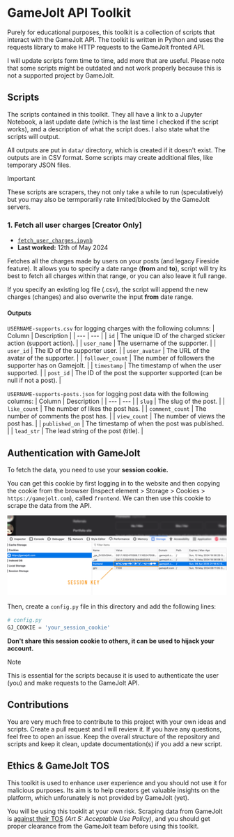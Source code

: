 # GameJolt API Toolkit
Purely for educational purposes, this toolkit is a collection of scripts that interact with the GameJolt API. The toolkit is written in Python and uses the requests library to make HTTP requests to the GameJolt fronted API.

I will update scripts form time to time, add more that are useful. Please note that some scripts might be outdated and not work properly because this is not a supported project by GameJolt.

## Scripts
The scripts contained in this toolkit. They all have a link to a Jupyter Notebook, a last update date (which is the last time I checked if the script works), and a description of what the script does. I also state what the scripts will output.

All outputs are put in `data/` directory, which is created if it doesn't exist. The outputs are in CSV format. Some scripts may create additional files, like temporary JSON files.

> [!IMPORTANT]
> These scripts are scrapers, they not only take a while to run (speculatively) but you may also be termporarily rate limited/blocked by the GameJolt servers.

### 1. Fetch all user charges **[Creator Only]**
- [`fetch_user_charges.ipynb`](fetch_user_charges.ipynb)
- **Last worked:** 12th of May 2024 

Fetches all the charges made by users on your posts (and legacy Fireside feature). It allows you to specify a date range (**from** and **to**), script will try its best to fetch all charges within that range, or you can also leave it full range.

If you specify an existing log file (.csv), the script will append the new charges (changes) and also overwrite the input **from** date range.

#### Outputs
`USERNAME-supports.csv` for logging charges with the following columns:
| Column | Description |
| --- | --- |
| `id` | The unique ID of the charged sticker action (support action). |
| `user_name` | The username of the supporter. |
| `user_id` | The ID of the supporter user. |
| `user_avatar` | The URL of the avatar of the supporter. |
| `follower_count` | The number of followers the supporter has on Gamejolt. |
| `timestamp` | The timestamp of when the user supported. |
| `post_id` | The ID of the post the supporter supported (can be null if not a post). |

`USERNAME-supports-posts.json` for logging post data with the following columns:
| Column | Description |
| --- | --- |
| `slug` | The slug of the post. |
| `like_count` | The number of likes the post has. |
| `comment_count` | The number of comments the post has. |
| `view_count` | The number of views the post has. |
| `published_on` | The timestamp of when the post was published. |
| `lead_str` | The lead string of the post (title). |



## Authentication with GameJolt
To fetch the data, you need to use your **session cookie.** 

You can get this cookie by first logging in to the website and then copying the cookie from the browser (Inspect element > Storage > Cookies > `https://gamejolt.com`), called `frontend`. We can then use this cookie to scrape the data from the API. 

<img src="res/key.png" width="600px">

Then, create a `config.py` file in this directory and add the following lines:

```python
# config.py
GJ_COOKIE = 'your_session_cookie'
```

**Don't share this session cookie to others, it can be used to hijack your account.**

> [!NOTE]
> This is essential for the scripts because it is used to authenticate the user (you) and make requests to the GameJolt API.

## Contributions
You are very much free to contribute to this project with your own ideas and scripts. Create a pull request and I will review it. If you have any questions, feel free to open an issue. Keep the overall structure of the repository and scripts and keep it clean, update documentation(s) if you add a new script.

## Ethics & GameJolt TOS
This toolkit is used to enhance user experience and you should not use it for malicious purposes. Its aim is to help creators get valuable insights on the platform, which unforunately is not provided by GameJolt (yet).

You will be using this tooklit at your own risk. Scraping data from GameJolt is [against their TOS](https://gamejolt.com/terms) _(Art 5: Acceptable Use Policy)_, and you should get proper clearance from the GameJolt team before using this toolkit.
